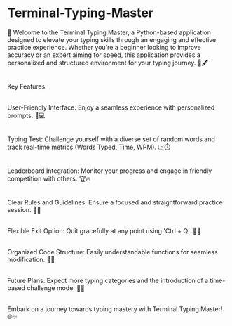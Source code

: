 # Terminal-Typing-Master
🚀 Welcome to the Terminal Typing Master, a Python-based application designed to elevate your typing skills through an engaging and effective practice experience. Whether you're a beginner looking to improve accuracy or an expert aiming for speed, this application provides a personalized and structured environment for your typing journey. 🎯🖋️
<br>
<br>

Key Features:
<br>
<br>

User-Friendly Interface: Enjoy a seamless experience with personalized prompts. 🤝💻
<br>
<br>

Typing Test: Challenge yourself with a diverse set of random words and track real-time metrics (Words Typed, Time, WPM). 📈⏱️
<br>
<br>

Leaderboard Integration: Monitor your progress and engage in friendly competition with others. 🏆🔥
<br>
<br>

Clear Rules and Guidelines: Ensure a focused and straightforward practice session. 📜🎯
<br>
<br>

Flexible Exit Option: Quit gracefully at any point using 'Ctrl + Q'. 🚪👋
<br>
<br>

Organized Code Structure: Easily understandable functions for seamless modification. 🧩📝
<br>
<br>

Future Plans: Expect more typing categories and the introduction of a time-based challenge mode. 🚀🔮
<br>
<br>

Embark on a journey towards typing mastery with Terminal Typing Master! 🌐✨





